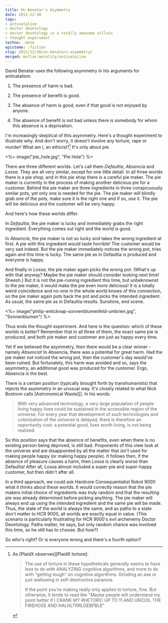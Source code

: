 ```yaml
---
title: On Benatar's Asymmetry
date: 2011-12-30
tags:
- antinatalism
- doctor deontology
- doctor deontology is a totally awesome villain
- thought experiment
techne: :done
episteme: :fiction
slug: 2011/12/30/on-benatars-asymmetry/
merged: muflax:morality/antinatalism
---
```


David Benatar uses the following asymmetry in his arguments for antinatalism:

1. The presence of harm is bad.

2. The presence of benefit is good.

3. The absence of harm is good, even if that good is not enjoyed by anyone.

4. The absence of benefit is not bad unless there is somebody for whom this absence is a deprivation.

I'm increasingly skeptical of this asymmetry. Here's a thought experiment to illustrate why. And don't worry, it doesn't involve any torture, rape or murder! What am I, an ethicist?[^1] It's only about pie.

<%= image("pie_hole.jpg", "Pie Hole") %>

There are three different worlds. Let's call them *Defaultia*, *Absencia* and *Lossa*. They are all very similar, except for one little detail. In all three worlds there is a pie shop, and in this pie shop there is a careful pie maker. The pie maker is currently in the process of making another delicious pie for a customer. Behind the pie maker are three ingredients in three conspicuously similar pots, yet only one is needed for the pie. The pie maker will blindly grab one of the pots, make sure it is the right one and if so, use it. The pie will be delicious and the customer will be very happy.

And here's how these worlds differ.

In *Defaultia*, the pie maker is lucky and immediately grabs the right ingredient. Everything comes out right and the world is good.

In *Absencia*, the pie maker is not so lucky and takes the wrong ingredient at first. A pie with this ingredient would taste horrible! The customer would be very sad indeed. But the pie maker immediately notices the wrong pot, tries again and this time is lucky. The same pie as in Defaultia is produced and everyone is happy.

And finally in *Lossa*, the pie maker again picks the wrong pot. (What's up with that anyway? Maybe the pie maker should consider looking next time! Sheesh.) But it is not the pie-ruining ingredient this time, but unbeknownst to the pie maker, it would make the pie even more delicious! It is a totally weird coincidence and no-one in the whole world knows of this connection, so the pie maker again puts back the pot and picks the intended ingredient. As usual, the same pie as in Defaultia results. Sunshine, end scene.

<%= image("philip-enticknap-sonnenblumenfeld-umbrien.jpg", "Sonnenblumen") %>

Thus ends the thought experiment. And here is the question: which of these worlds is *better*? Remember that in all three of them, the exact same pie is produced, and both pie maker and customer are just as happy every time.

Yet if we believed the asymmetry, then there would be a clear winner - namely *Absencia*! In Absencia, there was a potential for great harm. Had the pie maker not noticed the wrong pot, then the customer's day would've been ruined. But fortunately, this harm was avoided and so, says the asymmetry, an additional good was produced for the customer. Ergo, Absencia is the best.

There is a certain position (typically brought forth by transhumanists) that rejects the asymmetry in an unusual way. It's closely related to what Nick Bostrom calls [Astronomical Waste][]. In his words:

> With very advanced technology, a very large population of people living happy lives could be sustained in the accessible region of the universe.</span> For every year that development of such technologies and colonization of the universe is delayed, there is therefore an opportunity cost: a potential good, lives worth living, is not being realized.

So this position says that the absence of benefits, even when there is no existing person being deprived, is still bad. Proponents of this view look at the universe and are disappointed by all the matter that *isn't* used for making people happy (or making happy people). It follows then, if the absence of pleasure causes a harm, then *Lossa* is clearly worse than Defaultia! After all, Lossa almost included a super-pie and super-happy customer, but then didn't after all.

In a third approach, we could ask Hardcore Consequentialist Robot 9000 what it thinks about these worlds. It would correctly reason that the pie makers initial choice of ingredients was truly random and that the resulting pie was already determined before picking anything. The pie maker will always end up using the intended ingredient and the same pie will be made. Thus, the state of the world is always the same, and as paths to a state don't matter to HCR 9000, all worlds are exactly equal in value. (This scenario is particularly frustrating for HCR 9000's evil archenemy Doctor Deontology. Paths matter, he says, but only random chance was involved this time, so he still has to choose. But how?)

So who's right? Or is everyone wrong and there's a fourth option?

[^1]:
    As [PlaidX observes][PlaidX torture]:

    > The use of torture in these hypotheticals generally seems to have less to do with ANALYZING cognitive algorithms, and more to do with "getting tough" on cognitive algorithms. Grinding an axe or just wallowing in self-destructive paranoia.
    >
    > If the point you're making really only applies to torture, fine. But otherwise, it tends to read like "Maybe people will understand my point better if I CRANK MY RHETORIC UP TO 11 AND UNCOIL THE FIREHOSE AND HALHLTRRLGEBFBLE"







